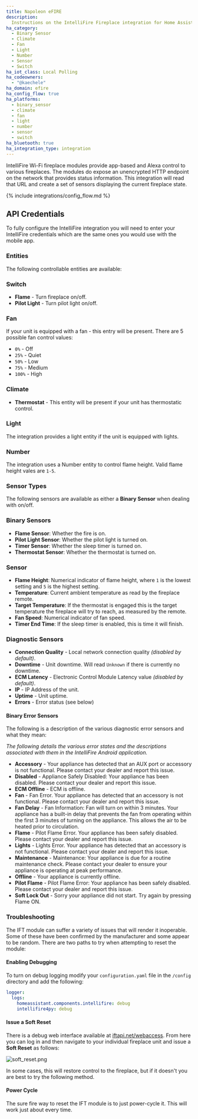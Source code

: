 ```yaml
---
title: Napoleon eFIRE
description:
  Instructions on the IntelliFire Fireplace integration for Home Assistant.
ha_category:
  - Binary Sensor
  - Climate
  - Fan
  - Light
  - Number
  - Sensor
  - Switch
ha_iot_class: Local Polling
ha_codeowners:
  - "@kaechele"
ha_domain: efire
ha_config_flow: true
ha_platforms:
  - binary_sensor
  - climate
  - fan
  - light
  - number
  - sensor
  - switch
ha_bluetooth: true
ha_integration_type: integration
---
```


IntelliFire Wi-Fi fireplace modules provide app-based and Alexa control to
various fireplaces. The modules do expose an unencrypted HTTP endpoint on the
network that provides status information. This integration will read that URL
and create a set of sensors displaying the current fireplace state.

{% include integrations/config_flow.md %}

## API Credentials

To fully configure the IntelliFire integration you will need to enter your
IntelliFire credentials which are the same ones you would use with the mobile
app.

### Entities

The following controllable entities are available:

### Switch

- **Flame** - Turn fireplace on/off.
- **Pilot Light** - Turn pilot light on/off.

### Fan

If your unit is equipped with a fan - this entry will be present. There are 5
possible fan control values:

- `0%` - Off
- `25%` - Quiet
- `50%` - Low
- `75%` - Medium
- `100%` - High

### Climate

- **Thermostat** - This entity will be present if your unit has thermostatic
  control.

### Light

The integration provides a light entity if the unit is equipped with lights.

### Number

The integration uses a Number entity to control flame height. Valid flame height
vales are `1-5`.

### Sensor Types

The following sensors are available as either a **Binary Sensor** when dealing
with on/off.

### Binary Sensors

- **Flame Sensor**: Whether the fire is on.
- **Pilot Light Sensor**: Whether the pilot light is turned on.
- **Timer Sensor**: Whether the sleep timer is turned on.
- **Thermostat Sensor**: Whether the thermostat is turned on.

### Sensor

- **Flame Height**: Numerical indicator of flame height, where `1` is the lowest
  setting and `5` is the highest setting.
- **Temperature**: Current ambient temperature as read by the fireplace remote.
- **Target Temperature**: If the thermostat is engaged this is the target
  temperature the fireplace will try to reach, as measured by the remote.
- **Fan Speed**: Numerical indicator of fan speed.
- **Timer End Time**: If the sleep timer is enabled, this is time it will
  finish.

### Diagnostic Sensors

- **Connection Quality** - Local network connection quality _(disabled by
  default)_.
- **Downtime** - Unit downtime. Will read `Unknown` if there is currently no
  downtime.
- **ECM Latency** - Electronic Control Module Latency value _(disabled by
  default)_.
- **IP** - IP Address of the unit.
- **Uptime** - Unit uptime.
- **Errors** - Error status (see below)

#### Binary Error Sensors

The following is a description of the various diagnostic error sensors and what
they mean:

_The following details the various error states and the descriptions associated
with them in the IntelliFire Android application._

- **Accessory** - Your appliance has detected that an AUX port or accessory is
  not functional. Please contact your dealer and report this issue.
- **Disabled** - Appliance Safely Disabled: Your appliance has been disabled.
  Please contact your dealer and report this issue.
- **ECM Offline** - ECM is offline.
- **Fan** - Fan Error. Your appliance has detected that an accessory is not
  functional. Please contact your dealer and report this issue.
- **Fan Delay** - Fan Information: Fan will turn on within 3 minutes. Your
  appliance has a built-in delay that prevents the fan from operating within the
  first 3 minutes of turning on the appliance. This allows the air to be heated
  prior to circulation.
- **Flame** - Pilot Flame Error. Your appliance has been safely disabled. Please
  contact your dealer and report this issue.
- **Lights** - Lights Error. Your appliance has detected that an accessory is
  not functional. Please contact your dealer and report this issue.
- **Maintenance** - Maintenance: Your appliance is due for a routine maintenance
  check. Please contact your dealer to ensure your appliance is operating at
  peak performance.
- **Offline** - Your appliance is currently offline.
- **Pilot Flame** - Pilot Flame Error: Your appliance has been safely disabled.
  Please contact your dealer and report this issue.
- **Soft Lock Out** - Sorry your appliance did not start. Try again by pressing
  Flame ON.

### Troubleshooting

The IFT module can suffer a variety of issues that will render it inoperable.
Some of these have been confirmed by the manufacturer and some appear to be
random. There are two paths to try when attempting to reset the module:

#### Enabling Debugging

To turn on debug logging modify your `configuration.yaml` file in the `/config`
directory and add the following:

```yaml
logger:
  logs:
    homeassistant.components.intellifire: debug
    intellifire4py: debug
```

#### Issue a Soft Reset

There is a debug web interface available at
[iftapi.net/webaccess](http://iftapi.net/webaccess/login.html). From here you
can log in and then navigate to your individual fireplace unit and issue a
**Soft Reset** as follows:

![soft_reset.png](/images/integrations/intellifire/soft_reset.png)

In some cases, this will restore control to the fireplace, but if it doesn't you
are best to try the following method.

#### Power Cycle

The sure fire way to reset the IFT module is to just power-cycle it. This will
work just about every time.
